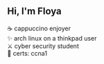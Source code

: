 ## Hi, I'm Floya

☕ cappuccino enjoyer <br>
✨ arch linux on a thinkpad user <br>
⚔️ cyber security student <br>
📜 certs: ccna1 <br>
